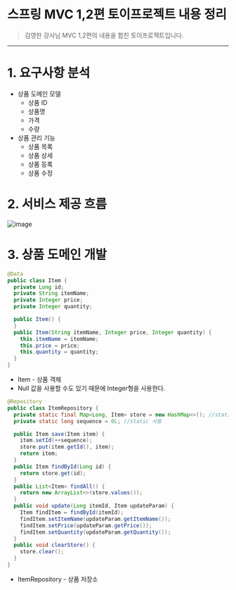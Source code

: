 ﻿# 스프링 MVC 1,2편 토이프로젝트 내용 정리
> 김영한 강사님 MVC 1,2편의 내용을 합친 토이프로젝트입니다.

***
# 1. 요구사항 분석

* 상품 도메인 모델
  + 상품 ID
  + 상품명
  + 가격
  + 수량
* 상품 관리 기능
  + 상품 목록
  + 상품 상세
  + 상품 등록
  + 상품 수정

# 2. 서비스 제공 흐름
![image](https://github.com/helloJosh/spring-item-service-study/assets/37134368/398c219c-b74a-4832-8c07-c48d5b2b8373)

# 3. 상품 도메인 개발
```java
@Data
public class Item {
  private Long id;
  private String itemName;
  private Integer price;
  private Integer quantity;

  public Item() {
  }
  public Item(String itemName, Integer price, Integer quantity) {
    this.itemName = itemName;
    this.price = price;
    this.quantity = quantity;
  }
}
```
* Item - 상품 객체
* Null 값을 사용할 수도 있기 때문에 Integer형을 사용한다.

```java
@Repository
public class ItemRepository {
  private static final Map<Long, Item> store = new HashMap<>(); //static 사용
  private static long sequence = 0L; //static 사용

  public Item save(Item item) {
    item.setId(++sequence);
    store.put(item.getId(), item);
    return item;
  }
  public Item findById(Long id) {
    return store.get(id);
  }
  public List<Item> findAll() {
    return new ArrayList<>(store.values());
  }
  public void update(Long itemId, Item updateParam) {
    Item findItem = findById(itemId);
    findItem.setItemName(updateParam.getItemName());
    findItem.setPrice(updateParam.getPrice());
    findItem.setQuantity(updateParam.getQuantity());
  }
  public void clearStore() {
    store.clear();
  }
}
```
* ItemRepository - 상품 저장소

